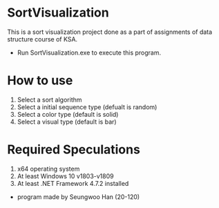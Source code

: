 # SortVisualization

This is a sort visualization project done as a part of assignments of data structure course of KSA.

* Run SortVisualization.exe to execute this program.

# How to use
1. Select a sort algorithm
2. Select a initial sequence type (defualt is random)
3. Select a color type (default is solid)
4. Select a visual type (default is bar)

# Required Speculations
1. x64 operating system
2. At least Windows 10 v1803-v1809
3. At least .NET Framework 4.7.2 installed

- program made by Seungwoo Han (20-120)
